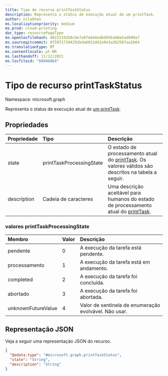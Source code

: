 ```yaml
---
title: Tipo de recurso printTaskStatus
description: Representa o status de execução atual de um printTask.
author: nilakhan
ms.localizationpriority: medium
ms.prod: cloud-printing
doc_type: resourcePageType
ms.openlocfilehash: d0222192b8c4e7a9fe644edbd956a98a5ad899a7
ms.sourcegitcommit: 0759717104292bda6012dd2e9e3a362567aa2b64
ms.translationtype: MT
ms.contentlocale: pt-BR
ms.lasthandoff: 11/12/2021
ms.locfileid: "60946864"
---
```

# <a name="printtaskstatus-resource-type"></a>Tipo de recurso printTaskStatus

Namespace: microsoft.graph

Representa o status de execução atual de [um printTask](printtask.md). 

## <a name="properties"></a>Propriedades
|Propriedade|Tipo|Descrição|
|:---|:---|:---|
|state|printTaskProcessingState|O estado de processamento atual do [printTask](printtask.md). Os valores válidos são descritos na tabela a seguir.|
|description|Cadeia de caracteres|Uma descrição aceitável para humanos do estado de processamento atual do [printTask](printtask.md).|

### <a name="printtaskprocessingstate-values"></a>valores printTaskProcessingState

|Membro|Valor|Descrição|
|:---|:---|:---|
|pendente|0|A execução da tarefa está pendente.|
|processamento|1|A execução da tarefa está em andamento.|
|completed|2|A execução da tarefa foi concluída.|
|abortado|3|A execução da tarefa foi abortada.|
|unknownFutureValue|4|Valor de sentinela de enumeração evolvável. Não usar.|

## <a name="json-representation"></a>Representação JSON
Veja a seguir uma representação JSON do recurso.
<!-- {
  "blockType": "resource",
  "@odata.type": "microsoft.graph.printTaskStatus"
}
-->
``` json
{
  "@odata.type": "#microsoft.graph.printTaskStatus",
  "state": "String",
  "description": "String"
}
```


